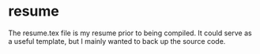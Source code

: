 # resume

The resume.tex file is my resume prior to being compiled. It could serve as a useful template, but I mainly wanted to back up the source code. 
